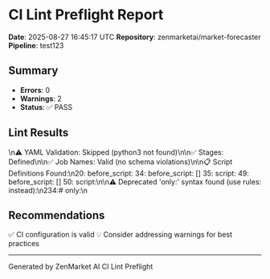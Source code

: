 # CI Lint Preflight Report
**Date**: 2025-08-27 16:45:17 UTC
**Repository**: zenmarketai/market-forecaster
**Pipeline**: test123

## Summary
- **Errors**: 0
- **Warnings**: 2
- **Status**: ✅ PASS

## Lint Results
\n⚠️  YAML Validation: Skipped (python3 not found)\n\n✅ Stages: Defined\n\n✅ Job Names: Valid (no schema violations)\n\n📋 Script Definitions Found:\n20:  before_script:
34:  before_script: []
35:  script:
49:  before_script: []
50:  script:\n\n⚠️  Deprecated 'only:' syntax found (use rules: instead):\n234:#   only:\n

## Recommendations
✅ CI configuration is valid
💡 Consider addressing warnings for best practices

---
Generated by ZenMarket AI CI Lint Preflight

